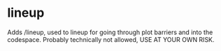 # lineup

Adds /lineup, used to lineup for going through plot barriers and into the codespace.
Probably technically not allowed, <red>USE AT YOUR OWN RISK</red>.